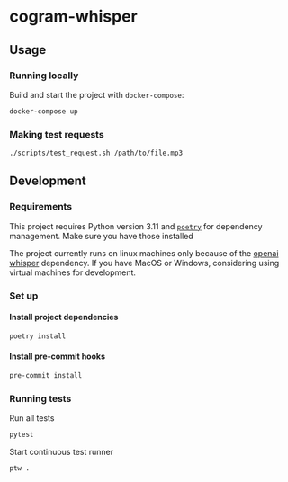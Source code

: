 # cogram-whisper

## Usage

### Running locally

Build and start the project with `docker-compose`:

```sh
docker-compose up
```

### Making test requests

```sh
./scripts/test_request.sh /path/to/file.mp3
```

## Development

### Requirements

This project requires Python version 3.11 and [`poetry`](https://python-poetry.org/) for dependency management. Make sure you have those installed

The project currently runs on linux machines only because of the [openai whisper](https://github.com/openai/whisper) dependency. If you have MacOS or Windows, considering using virtual machines for development.

### Set up

#### Install project dependencies

```sh
poetry install
```

#### Install pre-commit hooks

```sh
pre-commit install
```

### Running tests

Run all tests

```sh
pytest
```

Start continuous test runner

```sh
ptw .
```
